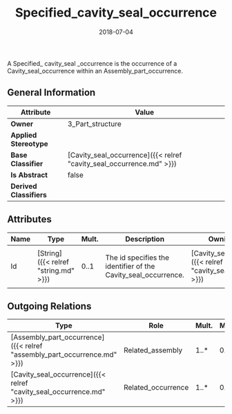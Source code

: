 ﻿---
title: Specified_cavity_seal_occurrence
toc: false
type: specs
date: "2018-07-04"
draft: false
specification: KBL
version: 2.5
documentType: "Recommendation"
elementType: Class
classes:
  - Specified_cavity_seal_occurrence
menu_name: kbl-2.5
---
<p>A Specified_ cavity_seal _occurrence is the occurrence of a Cavity_seal_occurrence within an Assembly_part_occurrence.</p>

## General Information

| Attribute               | Value |
|-------------------------|-------|
| **Owner**               | 3_Part_structure |
| **Applied Stereotype**  |   |
| **Base Classifier**     | [Cavity_seal_occurrence]({{< relref "cavity_seal_occurrence.md" >}})<br/>  |
| **Is Abstract**         | false |
| **Derived Classifiers** |   |

## Attributes
|  Name  |  Type  |  Mult.  |  Description  |  Owning Classifier  |
|--------|--------|---------|---------------|--------------|
|Id | [String]({{< relref "string.md" >}}) | 0..1 | <p> The id specifies the identifier of the Cavity_seal_occurrence.      </p> | [Cavity_seal_occurrence]({{< relref "cavity_seal_occurrence.md" >}}) |

## Outgoing Relations
|    Type  |   Role   |   Mult.   |   Mult.   |   Description   |
|----------|----------|-----------|-----------|-----------------|
| [Assembly_part_occurrence]({{< relref "assembly_part_occurrence.md" >}}) | Related_assembly | 1..* | 0..* |  |
| [Cavity_seal_occurrence]({{< relref "cavity_seal_occurrence.md" >}}) | Related_occurrence | 1..* | 0..* |  |
